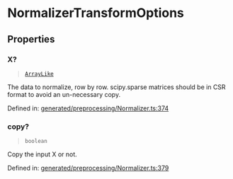 # NormalizerTransformOptions

## Properties

### X?

> [`ArrayLike`](../types/ArrayLike.md)

The data to normalize, row by row. scipy.sparse matrices should be in CSR format to avoid an un-necessary copy.

Defined in:  [generated/preprocessing/Normalizer.ts:374](https://github.com/transitive-bullshit/scikit-learn-ts/blob/122b3c0/packages/sklearn/src/generated/preprocessing/Normalizer.ts#L374)

### copy?

> `boolean`

Copy the input X or not.

Defined in:  [generated/preprocessing/Normalizer.ts:379](https://github.com/transitive-bullshit/scikit-learn-ts/blob/122b3c0/packages/sklearn/src/generated/preprocessing/Normalizer.ts#L379)
